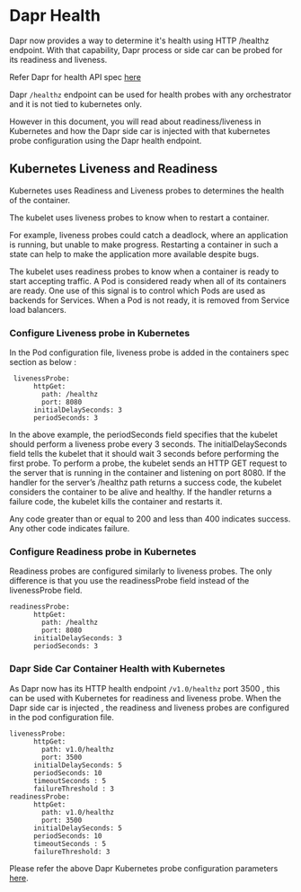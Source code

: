 # Dapr Health

Dapr now provides a way to determine it's health using HTTP /healthz endpoint.
With that capability, Dapr process or side car can be probed for its readiness and liveness.

Refer Dapr for health API spec [here](../../reference/api/health_api.md)

Dapr `/healthz` endpoint can be used for health probes with any orchestrator and it is not tied to kubernetes only.

However in this document, you will read about readiness/liveness in Kubernetes and how the Dapr side car is
injected with that kubernetes probe configuration using the Dapr health endpoint.

## Kubernetes Liveness and Readiness

Kubernetes uses Readiness and Liveness probes to determines the health of the container.

The kubelet uses liveness probes to know when to restart a container.

For example, liveness probes could catch a deadlock, where an application is running, but unable to make progress. Restarting a container in such a state can help to make the application more available despite bugs.

The kubelet uses readiness probes to know when a container is ready to start accepting traffic.
A Pod is considered ready when all of its containers are ready. One use of this signal is to control which Pods are used as backends for Services. When a Pod is not ready, it is removed from Service load balancers.


### Configure Liveness probe in Kubernetes

In the Pod configuration file, liveness probe is added in the containers spec section as below :

```
 livenessProbe:
      httpGet:
        path: /healthz
        port: 8080
      initialDelaySeconds: 3
      periodSeconds: 3
```

In the above example, the periodSeconds field specifies that the kubelet should perform a liveness probe every 3 seconds. The initialDelaySeconds field tells the kubelet that it should wait 3 seconds before performing the first probe. To perform a probe, the kubelet sends an HTTP GET request to the server that is running in the container and listening on port 8080. If the handler for the server’s /healthz path returns a success code, the kubelet considers the container to be alive and healthy. If the handler returns a failure code, the kubelet kills the container and restarts it.

Any code greater than or equal to 200 and less than 400 indicates success. Any other code indicates failure.

### Configure Readiness probe in Kubernetes

Readiness probes are configured similarly to liveness probes. The only difference is that you use the readinessProbe field instead of the livenessProbe field.

```
readinessProbe:
      httpGet:
        path: /healthz
        port: 8080
      initialDelaySeconds: 3
      periodSeconds: 3
```

### Dapr Side Car Container Health with Kubernetes

As Dapr now has its HTTP health endpoint `/v1.0/healthz` port 3500 , this can be used with Kubernetes for readiness and liveness probe. When the Dapr side car is injected , the readiness and liveness probes are configured in the pod configuration file.

```
livenessProbe:
      httpGet:
        path: v1.0/healthz
        port: 3500
      initialDelaySeconds: 5
      periodSeconds: 10
      timeoutSeconds : 5
      failureThreshold : 3
readinessProbe:
      httpGet:
        path: v1.0/healthz
        port: 3500
      initialDelaySeconds: 5
      periodSeconds: 10
      timeoutSeconds : 5
      failureThreshold: 3
```

Please refer the above Dapr Kubernetes probe configuration parameters [here](https://kubernetes.io/docs/tasks/configure-pod-container/configure-liveness-readiness-startup-probes/).

